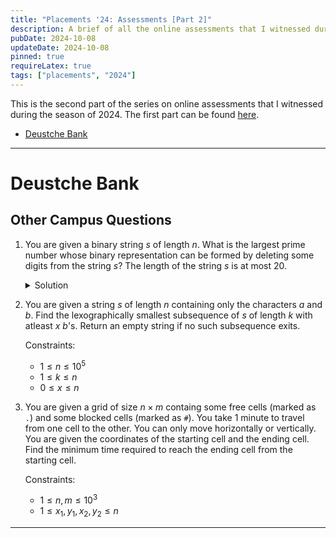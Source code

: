 ```yaml
---
title: "Placements '24: Assessments [Part 2]"
description: A brief of all the online assessments that I witnessed during the season of 2024.
pubDate: 2024-10-08
updateDate: 2024-10-08
pinned: true
requireLatex: true
tags: ["placements", "2024"]
---
```


This is the second part of the series on online assessments that I witnessed during the season of 2024. The first part can be found [here](../oa_1/).

- [Deustche Bank](#deustche-bank)

---

# Deustche Bank

## Other Campus Questions

1. You are given a binary string $s$ of length $n$. What is the largest prime number whose binary representation can be formed by deleting some digits from the string $s$? The length of the string $s$ is at most $20$.

   <details>
   <summary>Solution</summary>

   Since the length of the string is at most $20$, we can generate all the prime numbers up to $2^{20} - 1$ and store their binary representations in a trie. Then, we can perform a DFS on the trie to find the largest prime number that can be formed as a subsequence of the given string, by greeding selecting the next bit from the string.

   Time Complexity: $O(2^n + 2n)$

   ```cpp showLineNumbers
   class Node
   {
   public:
       Node *ch[2];
       int val;

       Node()
       {
           ch[0] = ch[1] = NULL;
           val = -1;
       }
   };

   class Trie
   {
   public:
       Node *root;

       Trie()
       {
           root = new Node();
       }

       void insert(int x)
       {
           int org = x;

           string bits = "";
           while (x)
           {
               bits += (x & 1) + '0';
               x >>= 1;
           }
           reverse(bits.begin(), bits.end());

           Node *cur = root;
           for (char bit : bits)
           {
               if (cur->ch[bit - '0'] == NULL)
                   cur->ch[bit - '0'] = new Node();
               cur = cur->ch[bit - '0'];
           }
           cur->val = org;
       }
   };

   void dfs(Node *cur, int idx, string &s, int &ans)
   {
       if (cur->val != -1)
           ans = max(ans, cur->val);

       int nextZeroIdx = -1, nextOneIdx = -1;
       while (idx < s.size() && (nextZeroIdx == -1 || nextOneIdx == -1))
       {
           if (s[idx] == '0' && nextZeroIdx == -1)
               nextZeroIdx = idx;
           else if (s[idx] == '1' && nextOneIdx == -1)
               nextOneIdx = idx;
           idx++;
       }

       if (nextZeroIdx != -1 && cur->ch[0] != NULL)
           dfs(cur->ch[0], nextZeroIdx + 1, s, ans);

       if (nextOneIdx != -1 && cur->ch[1] != NULL)
           dfs(cur->ch[1], nextOneIdx + 1, s, ans);
   }

   int solve(string s)
   {
       int MAXN = 0;

       int n = s.size();
       for (int i = 0; i < n; i++)
           if (s[i] == '0')
               MAXN |= (1 << (n - 1 - i));

       vector<int> isPrime(MAXN + 1, 1);
       isPrime[0] = isPrime[1] = 0;
       for (int i = 2; i * i <= MAXN; i++)
           if (isPrime[i])
               for (int j = i * i; j <= MAXN; j += i)
                   isPrime[j] = 0;

       Trie trie;
       for (int i = 1; i <= MAXN; i++)
           if (isPrime[i])
               trie.insert(i);

       int ans = -1;
       dfs(trie.root, 0, s, ans);

       return ans;
   }
   ```

   </details>

2. You are given a string $s$ of length $n$ containing only the characters $a$ and $b$. Find the lexographically smallest subsequence of $s$ of length $k$ with atleast $x$ $b$'s. Return an empty string if no such subsequence exits.

   Constraints:

   - $1 \leq n \leq 10^5$
   - $1 \leq k \leq n$
   - $0 \leq x \leq n$

3. You are given a grid of size $n \times m$ containg some free cells (marked as `.`) and some blocked cells (marked as `#`). You take $1$ minute to travel from one cell to the other. You can only move horizontally or vertically. You are given the coordinates of the starting cell and the ending cell. Find the minimum time required to reach the ending cell from the starting cell.

   Constraints:

   - $1 \leq n, m \leq 10^3$
   - $1 \leq x_1, y_1, x_2, y_2 \leq n$

---
